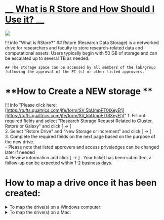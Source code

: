 # <u>__ What is R Store and How Should I Use it? __</u> 

![](images/researchstorage.png)

!!! info "What is RStore?"
    ## Rstore (Research Data Storage) is a networked drive for researchers and faculty to store research-related data and computational assets. Users typically begin with 50 GB of storage and can be escalated up to several TB as needed.  

    ## The storage space can be accessed by all members of the lab/group following the approval of the PI (s) or other listed approvers. 


# **How to Create a NEW storage **
!!! info "Please click here:[https://tufts.qualtrics.com/jfe/form/SV_5bUmpFT0IXeyEfj](https://tufts.qualtrics.com/jfe/form/SV_5bUmpFT0IXeyEfj)"
    1. Fill out required fields and select "Research Storage Request Related to Cluster, Rstore or Galaxy" and click [ → ] <br>
    2. Select "Rstore Drive" and "New Storage or Increment" and click [ → ] <br>
    3. Complete the required fields on the next page based on the purpose of the new drive. <br> 
        - Please note that listed approvers and access priveledges can be changed later if needed <br>
    4. Review information and click [ → ] . Your ticket has been submitted, a follow-up can be expected within 1-2 business days. <br>
    </Test>

# **How to map a drive once it has been created:**

<details>
<summary>To map the drive(s) on a Windows computer: </summary>
<br>
1. Open Computer by clicking the Start button, and then clicking Computer <br>
2. Click the Tools menu, and then click Map Network Drive <br>
3. In the Drive list, click a drive letter (R) <br>
4. In the Folder box, type the path of the drive <br>
5. Click Finish <br>
6. If your computer is not owned by Tufts, your credentials should be: <br> <br>
        - Username: tufts\Tufts_Username <br>
        - Password: Tufts_Password <br>
</details>

<details>
<summary> To map the drive(s) on a Mac: </summary>
<br>
1. Click on Finder then press Command+K <br>
2. Enter the path to the network drive you want to map <br>
3. Click Connect <br>
</details>
